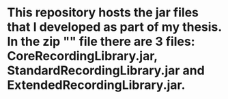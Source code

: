 # This repository hosts the jar files that I developed as part of my thesis. In the zip "" file there are 3 files: CoreRecordingLibrary.jar, StandardRecordingLibrary.jar and ExtendedRecordingLibrary.jar.
